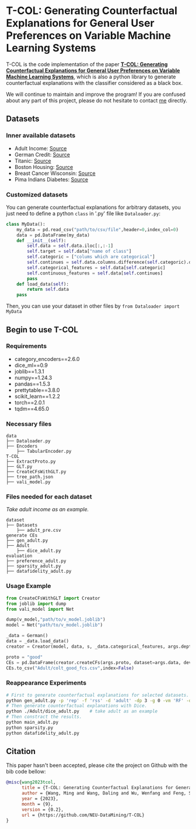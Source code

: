 # T-COL: Generating Counterfactual Explanations for General User Preferences on Variable Machine Learning Systems

T-COL is the code implementation of the paper [**T-COL: Generating Counterfactual Explanations for General User Preferences on Variable Machine Learning Systems**](the/url/of/paper/need), which is also a python library to generate counterfactual explanations with the classifier considered as a black box.

We will continue to maintain and improve the program! If you are confused about any part of this project, please do not hesitate to contact [me](mailto:sci.m.wang@gmail.com) directly.

## Datasets
### Inner available datasets
- Adult Income: [Source](https://archive.ics.uci.edu/ml/datasets/adult)
- German Credit: [Source](https://www.kaggle.com/datasets/uciml/german-credit)
- Titanic: [Source](https://www.kaggle.com/competitions/titanic/data)
- Boston Housing: [Source](https://www.kaggle.com/competitions/boston-housing/data)
- Breast Cancer Wisconsin: [Source](https://archive.ics.uci.edu/dataset/17/breast+cancer+wisconsin+diagnostic)
- Pima Indians Diabetes: [Source](https://www.kaggle.com/datasets/uciml/pima-indians-diabetes-database)

### Customized datasets
You can generate counterfactual explanations for arbitrary datasets, you just need to define a python `class` in '.py' file like `Dataloader.py`:
```python
class MyData():
    my_data = pd.read_csv("path/to/csv/file",header=0,index_col=0)
    data = pd.DataFrame(my_data)
    def __init__(self):
        self.data = self.data.iloc[:,:-1]
        self.target = self.data["name of class"]
        self.categoric = ["colums which are categorical"]
        self.continues = self.data.columns.difference(self.categoric).drop("name of class").values.tolist()
        self.categorical_features = self.data[self.categoric]
        self.continuous_features = self.data[self.continues]
        pass
    def load_data(self):
        return self.data
    pass
```

Then, you can use your dataset in other files by `from Dataloader import MyData`

## Begin to use T-COL
### Requirements
- category_encoders==2.6.0
- dice_ml==0.9
- joblib==1.3.1
- numpy==1.24.3
- pandas==1.5.3
- prettytable==3.8.0
- scikit_learn==1.2.2
- torch==2.0.1
- tqdm==4.65.0

### Necessary files
```
data
├── Dataloader.py
├── Encoders
    ├── TabularEncoder.py
T-COL
├── ExtractProto.py
├── GLT.py
├── CreateCFsWithGLT.py
├── tree_path.json
├── vali_model.py
```

### Files needed for each dataset
*Take adult income as an example.*
```
dataset
├── Datasets
    ├── adult_pre.csv
generate CEs
├── gen_adult.py
├── Adult
    ├── dice_adult.py
evaluation
├── preference_adult.py
├── sparsity_adult.py
├── datafidelity_adult.py
```

### Usage Example
```python
from CreateCFsWithGLT import Creator
from joblib import dump
from vali_model import Net

dump(v_model,"path/to/v_model.joblib")
model = Net("path/to/v_model.joblib")

_data = German()
data = _data.load_data()
creator = Creator(model, data, s, _data.categorical_features, args.depth, args.d_label, n_ces)

proto = "good"
CEs = pd.DataFrame(creator.createCFs(args.proto, dataset=args.data, device=args.gpu, func = args.func), columns=data.columns.values)            # 默认german,cos,fcs a
CEs.to_csv("Adult/colt_good_fcs.csv",index=False)
```

### Reappearance Experiments
```bash
# First to generate counterfactual explanations for selected datasets.
python gen_adult.py -p 'rep' -f 'rss' -d 'adult' -dp 3 -g 0 -vm 'RF' -dl 1 -sl 0 -n 5
# Then generate counterfactual explanations with Dice.
python ./Adult/dice_adult.py    # take adult as an example
# Then constract the results.
python main_adult.py
python sparsity.py
python datafidelity_adult.py
```

## Citation
This paper hasn't been accepted, please cite the project on Github with the bib code bellow:
```bib
@misc{wang2023tcol,
      title = {T-COL: Generating Counterfactual Explanations for General User Preferences on Variable Machine Learning Systems},
      author = {Wang, Ming and Wang, Daling and Wu, Wenfang and Feng, Shi and Zhang, Yifei},
      year = {2023},
      month = {9},
      version = {0.2},
      url = {https://github.com/NEU-DataMining/T-COL}
}
```